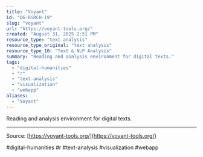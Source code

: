 ```yaml
---
title: "Voyant"
id: "DG-RSRCH-19"
slug: "voyant"
url: "https://voyant-tools.org/"
created: "August 31, 2025 2:51 PM"
resource_type: "text analysis"
resource_type_original: "text analysis"
resource_type_10: "Text & NLP Analysis"
summary: "Reading and analysis environment for digital texts."
tags:
  - "digital-humanities"
  - "r"
  - "text-analysis"
  - "visualization"
  - "webapp"
aliases:
  - "Voyant"
---
```


Reading and analysis environment for digital texts.

---

Source: [https://voyant-tools.org/](https://voyant-tools.org/)

#digital-humanities #r #text-analysis #visualization #webapp
